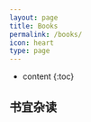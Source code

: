 ```yaml
---
layout: page
title: Books
permalink: /books/
icon: heart
type: page
---
```


* content
{:toc}

## 书宜杂读
